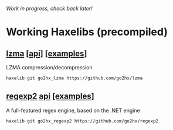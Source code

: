 *Work in progress, check back later!*

# Working Haxelibs (precompiled)

## [lzma](https://github.com/go2hx/lzma) [[api]](https://go2hx.github.io/lzma/api) [[examples]](https://github.com/go2hx/lzma/blob/master/samples/)
LZMA compression/decompression
```sh
haxelib git go2hx_lzma https://github.com/go2hx/lzma
```

## [regexp2](https://github.com/go2hx/regexp2) [api](https://go2hx.github.io/regexp2/api) [[examples]](https://github.com/go2hx/regexp2/blob/master/samples/)
A full-featured regex engine, based on the .NET engine 
```sh
haxelib git go2hx_regexp2 https://github.com/go2hx/regexp2
```
